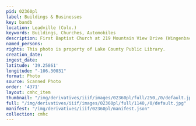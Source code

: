 ```yaml
---
pid: 02360pl
label: Buildings & Businesses
key: bandb
location: Leadville (Colo.)
keywords: Buildings, Churches, Automobiles
description: First Baptist Church at 219 Mountain View Drive (Wingenbach Collection)
named_persons: 
rights: This photo is property of Lake County Public Library.
creation_date: 
ingest_date: 
latitude: '39.25861'
longitude: "-106.30031"
format: Photo
source: Scanned Photo
order: '4371'
layout: cmhc_item
thumbnail: "/img/derivatives/iiif/images/02360pl/full/250,/0/default.jpg"
full: "/img/derivatives/iiif/images/02360pl/full/1140,/0/default.jpg"
manifest: "/img/derivatives/iiif/02360pl/manifest.json"
collection: cmhc
---
```

